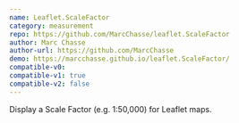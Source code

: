 ```yaml
---
name: Leaflet.ScaleFactor
category: measurement
repo: https://github.com/MarcChasse/leaflet.ScaleFactor
author: Marc Chasse
author-url: https://github.com/MarcChasse
demo: https://marcchasse.github.io/leaflet.ScaleFactor/
compatible-v0:
compatible-v1: true
compatible-v2: false
---
```


Display a Scale Factor (e.g. 1:50,000) for Leaflet maps.
